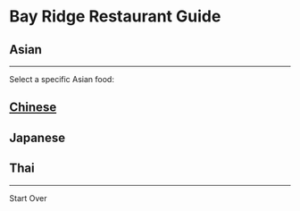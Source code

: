 # Bay Ridge Restaurant Guide
## Asian
---
Select a specific Asian food:
## [Chinese](Chinese/chinese.md)
## Japanese
## Thai
---
Start Over